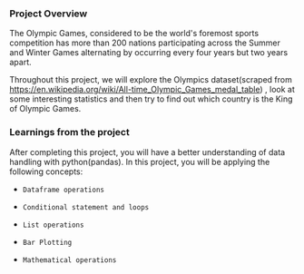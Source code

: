 ### Project Overview

 The Olympic Games, considered to be the world's foremost sports competition has more than 200 nations participating across the Summer and Winter Games alternating by occurring every four years but two years apart.

Throughout this project, we will explore the Olympics dataset(scraped from https://en.wikipedia.org/wiki/All-time_Olympic_Games_medal_table) , look at some interesting statistics and then try to find out which country is the King of Olympic Games. 


### Learnings from the project

 After completing this project, you will have a better understanding of data handling with python(pandas). In this project, you will be applying the following concepts:

-     Dataframe operations
 
-     Conditional statement and loops
 
-     List operations
 
-     Bar Plotting
 
-     Mathematical operations


